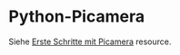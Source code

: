 # Python-Picamera 

Siehe [Erste Schritte mit Picamera](https://www.raspberrypi.org/learning/getting-started-with-picamera) resource.
